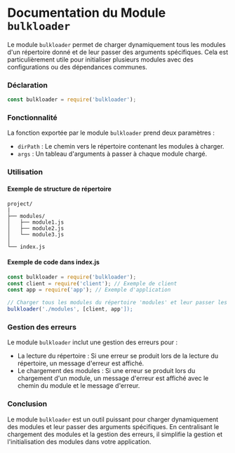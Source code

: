 # Documentation du Module `bulkloader`
Le module `bulkloader` permet de charger dynamiquement tous les modules d'un répertoire donné et de leur passer des arguments spécifiques. Cela est particulièrement utile pour initialiser plusieurs modules avec des configurations ou des dépendances communes.
### Déclaration
```javascript
const bulkloader = require('bulkloader');
```
### Fonctionnalité
La fonction exportée par le module `bulkloader` prend deux paramètres :
* `dirPath` : Le chemin vers le répertoire contenant les modules à charger.
* `args` : Un tableau d'arguments à passer à chaque module chargé.
### Utilisation
#### Exemple de structure de répertoire
```
project/
|
├── modules/
│   ├── module1.js
│   ├── module2.js
│   └── module3.js
│
└── index.js
```
#### Exemple de code dans index.js
```javascript
const bulkloader = require('bulkloader');
const client = require('client'); // Exemple de client
const app = require('app'); // Exemple d'application

// Charger tous les modules du répertoire 'modules' et leur passer les arguments
bulkloader('./modules', [client, app']);
```

### Gestion des erreurs
Le module `bulkloader` inclut une gestion des erreurs pour :
* La lecture du répertoire : Si une erreur se produit lors de la lecture du répertoire, un message d'erreur est affiché.
* Le chargement des modules : Si une erreur se produit lors du chargement d'un module, un message d'erreur est affiché avec le chemin du module et le message d'erreur.

### Conclusion
Le module `bulkloader` est un outil puissant pour charger dynamiquement des modules et leur passer des arguments spécifiques. En centralisant le chargement des modules et la gestion des erreurs, il simplifie la gestion et l'initialisation des modules dans votre application.